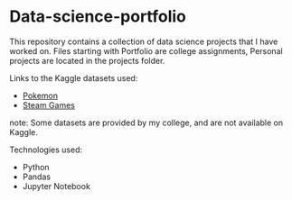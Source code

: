 # Data-science-portfolio
This repository contains a collection of 
data science projects that I have worked on. 
Files starting with Portfolio are college assignments,
Personal projects are located in the projects folder.


Links to the Kaggle datasets used:
- [Pokemon](https://www.kaggle.com/datasets/maca11/all-pokemon-dataset)
- [Steam Games](https://www.kaggle.com/datasets/rahuldabholkar/steam-pc-games)

note: Some datasets are provided by my college, and are not available on Kaggle.


Technologies used:
- Python 
- Pandas
- Jupyter Notebook
